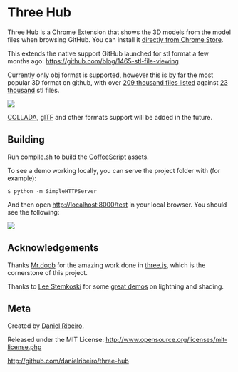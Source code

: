 # Three Hub

Three Hub is a Chrome Extension that shows the 3D models from the model files when browsing GitHub. You can install it [directly from Chrome Store](http://bit.ly/three-hub).

This extends the native support GitHub launched for stl format a few months ago: https://github.com/blog/1465-stl-file-viewing

Currently only obj format is supported, however this is by far the most popular 3D format on github, with over [209 thousand files listed](https://github.com/search?q=extension%3Aobj&type=Code&ref=searchresults) against [23 thousand](https://github.com/search?q=extension%3Astl&type=Code&s=indexed) stl files.

![](https://raw.github.com/danielribeiro/three-hub/master/docs/spider.png)

[COLLADA](http://collada.org/), [glTF](https://github.com/KhronosGroup/glTF) and other formats support will be added in the future.

## Building

Run compile.sh to build the [CoffeeScript](http://coffeescript.org/) assets.

To see a demo working locally, you can serve the project folder with (for example):

    $ python -m SimpleHTTPServer

And then open [http://localhost:8000/test](http://localhost:8000/test) in your local browser. You should see the following:

![](https://raw.github.com/danielribeiro/three-hub/master/docs/test.png)


## Acknowledgements

Thanks [Mr.doob](https://github.com/mrdoob) for the amazing work done in [three.js](https://github.com/mrdoob/three.js), which is the cornerstone of this project.

Thanks to [Lee Stemkoski](https://github.com/stemkoski) for some [great demos](http://stemkoski.github.io/Three.js/) on lightning and shading.

## Meta

Created by [Daniel Ribeiro](http://metaphysicaldeveloper.wordpress.com/about-me).

Released under the MIT License: http://www.opensource.org/licenses/mit-license.php

http://github.com/danielribeiro/three-hub


